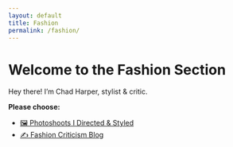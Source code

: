 ```yaml
---
layout: default
title: Fashion
permalink: /fashion/
---
```


# Welcome to the Fashion Section

Hey there! I’m Chad Harper, stylist & critic.

**Please choose:**

- [🖼 Photoshoots I Directed & Styled](/fashion/photoshoots/)  
- [✍️ Fashion Criticism Blog](/fashion/criticism/)


